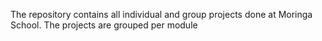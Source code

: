 The repository contains all individual and group projects done at Moringa School.
The projects are grouped per module
